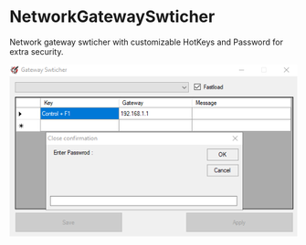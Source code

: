 # NetworkGatewaySwticher
Network  gateway swticher with customizable HotKeys and Password for extra security.
<p align="center">
  <img src="Screenshot.png" width="600" title="ScreenShot">
</p>
